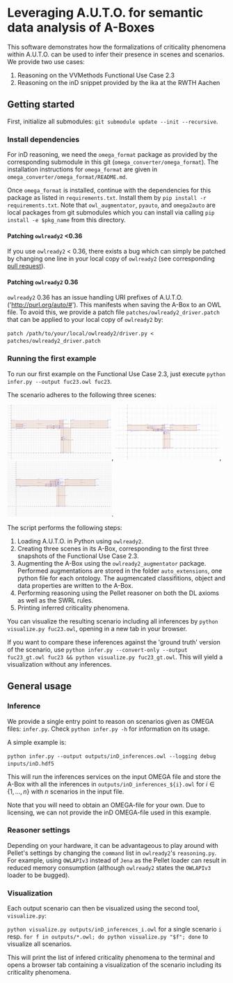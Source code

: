 # Leveraging A.U.T.O. for semantic data analysis of A-Boxes

This software demonstrates how the formalizations of criticality phenomena within A.U.T.O. can be used to infer their presence in scenes and scenarios.  
We provide two use cases:

1. Reasoning on the VVMethods Functional Use Case 2.3
2. Reasoning on the inD snippet provided by the ika at the RWTH Aachen

## Getting started

First, initialize all submodules: `git submodule update --init --recursive`.

### Install dependencies 

For inD reasoning, we need the `omega_format` package as provided by the corresponding submodule in this git (`omega_converter/omega_format`). 
The installation instructions for `omega_format` are given in `omega_converter/omega_format/README.md`. 

Once `omega_format` is installed, continue with the dependencies for this package as listed in `requirements.txt`. 
Install them by `pip install -r requirements.txt`.
Note that `owl_augmentator`, `pyauto`, and `omega2auto` are local packages from git submodules which you can install via calling `pip install -e $pkg_name` from this directory. 

#### Patching `owlready2` <0.36

If you use `owlready2` < 0.36, there exists a bug which can simply be patched by changing one line in your local copy of `owlready2` (see corresponding [pull request](https://bitbucket.org/jibalamy/owlready2/pull-requests/12)).

#### Patching `owlready2` 0.36

`owlready2` 0.36 has an issue handling URI prefixes of A.U.T.O. ('http://purl.org/auto/#'). 
This manifests when saving the A-Box to an OWL file.
To avoid this, we provide a patch file `patches/owlready2_driver.patch` that can be applied to your local copy of `owlready2` by:

`patch /path/to/your/local/owlready2/driver.py < patches/owlready2_driver.patch`

### Running the first example

To run our first example on the Functional Use Case 2.3, just execute `python infer.py --output fuc23.owl fuc23`. 

The scenario adheres to the following three scenes:

<img src="doc/fuc_2_3/fuc-2-3-scene-1.svg"  width="240">, 
<img src="doc/fuc_2_3/fuc-2-3-scene-2.svg"  width="240">, 
<img src="doc/fuc_2_3/fuc-2-3-scene-3.svg"  width="240">.

The script performs the following steps:

1. Loading A.U.T.O. in Python using `owlready2`.
2. Creating three scenes in its A-Box, corresponding to the first three snapshots of the Functional Use Case 2.3.
3. Augmenting the A-Box using the `owlready2_augmentator` package. Performed augmentations are stored in the folder `auto_extensions`, one python file for each ontology. The augmencated classifitions, object and data properties are written to the A-Box.
4. Performing reasoning using the Pellet reasoner on both the DL axioms as well as the SWRL rules.
5. Printing inferred criticality phenomena.

You can visualize the resulting scenario including all inferences by `python visualize.py fuc23.owl`, opening in a new tab in your browser. 

If you want to compare these inferences against the 'ground truth' version of the scenario, use `python infer.py --convert-only --output fuc23_gt.owl fuc23 && python visualize.py fuc23_gt.owl`. 
This will yield a visualization without any inferences. 

## General usage

### Inference

We provide a single entry point to reason on scenarios given as OMEGA files: `infer.py`. 
Check `python infer.py -h` for information on its usage. 

A simple example is:

`python infer.py --output outputs/inD_inferences.owl --logging debug inputs/inD.hdf5`

This will run the inferences services on the input OMEGA file and store the A-Box with all the inferences in `outputs/inD_inferences_${i}.owl` for $`i \in \{1, \dots, n\}`$ with $`n`$ scenarios in the input file. 

Note that you will need to obtain an OMEGA-file for your own. Due to licensing, we can not provide the inD OMEGA-file used in this example.

### Reasoner settings

Depending on your hardware, it can be advantageous to play around with Pellet's settings by changing the `command` list in `owlready2`'s `reasoning.py`. 
For example, using `OWLAPIv3` instead of `Jena` as the Pellet loader can result in reduced memory consumption (although `owlready2` states the `OWLAPIv3` loader to be bugged). 

### Visualization

Each output scenario can then be visualized using the second tool, `visualize.py`:

`python visualize.py outputs/inD_inferences_i.owl` for a single scenario `i` resp. `for f in outputs/*.owl; do python visualize.py "$f"; done` to visualize all scenarios.

This will print the list of infered criticality phenomena to the terminal and opens a browser tab containing a visualization of the scenario including its criticality phenomena.
